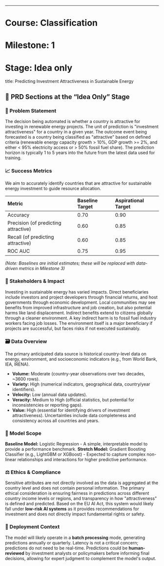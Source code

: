 ---
# Course: Classification
# Milestone: 1
# Stage: Idea only
title: Predicting Investment Attractiveness in Sustainable Energy


## 🧱 PRD Sections at the “Idea Only” Stage

### 🧩 Problem Statement

The decision being automated is whether a country is attractive for investing in renewable energy projects. The unit of prediction is "investment attractiveness" for a country in a given year. The outcome event being forecasted is a country being classified as "attractive" based on defined criteria (renewable energy capacity growth > 10%, GDP growth >= 2%, and either < 95% electricity access or > 50% fossil fuel share). The prediction horizon is typically 1 to 5 years into the future from the latest data used for training.

### 📈 Success Metrics

We aim to accurately identify countries that are attractive for sustainable energy investment to guide resource allocation.

| Metric         | Baseline Target | Aspirational Target |
| :------------- | :-------------- | :------------------ |
| Accuracy       | 0.70            | 0.90                |
| Precision (of predicting attractive) | 0.60            | 0.85                |
| Recall (of predicting attractive) | 0.60            | 0.85                |
| ROC AUC        | 0.75            | 0.95                |

*(Note: Baselines are initial estimates; these will be replaced with data-driven metrics in Milestone 3)*

### 👥 Stakeholders & Impact

Investing in sustainable energy has varied impacts. Direct beneficiaries include investors and project developers through financial returns, and host governments through economic development. Local communities may see benefits from improved infrastructure and job creation, but also potential harms like land displacement. Indirect benefits extend to citizens globally through a cleaner environment. A key indirect harm is to fossil fuel industry workers facing job losses. The environment itself is a major beneficiary if projects are successful, but faces risks if not executed sustainably.

### 🗃️ Data Overview

The primary anticipated data source is historical country-level data on energy, environment, and socioeconomic indicators (e.g., from World Bank, IEA, IRENA).
- **Volume:** Moderate (country-year observations over two decades, ~3600 rows).
- **Variety:** High (numerical indicators, geographical data, country/year identifiers).
- **Velocity:** Low (annual data updates).
- **Veracity:** Medium to High (official statistics, but potential for inconsistencies or reporting gaps).
- **Value:** High (essential for identifying drivers of investment attractiveness).
Uncertainties include data completeness and consistency across all countries and years.

### 🧠 Model Scope

**Baseline Model:** Logistic Regression - A simple, interpretable model to provide a performance benchmark.
**Stretch Model:** Gradient Boosting Classifier (e.g., LightGBM or XGBoost) - Expected to capture complex non-linear relationships and interactions for higher predictive performance.

### ⚖️ Ethics & Compliance

Sensitive attributes are not directly involved as the data is aggregated at the country level and does not contain personal information. The primary ethical consideration is ensuring fairness in predictions across different country income levels or regions, and transparency in how "attractiveness" is defined and predicted. Based on the EU AI Act, this system would likely fall under **low-risk AI systems** as it provides recommendations for investment and does not directly impact fundamental rights or safety.

### 🚀 Deployment Context

The model will likely operate in a **batch processing** mode, generating predictions annually or quarterly. Latency is not a critical concern; predictions do not need to be real-time. Predictions could be **human-reviewed** by investment analysts or policymakers before informing final decisions, allowing for expert judgment to complement the model's output.
